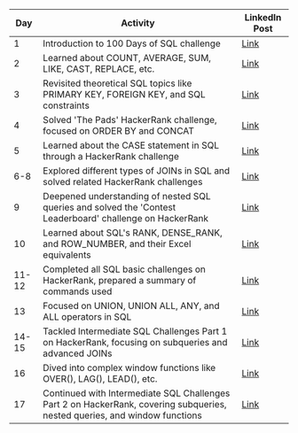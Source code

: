 
| Day | Activity | LinkedIn Post |
|-----|----------|---------------|
| 1   | Introduction to 100 Days of SQL challenge | [Link](https://www.linkedin.com/posts/ayushlodha7_revising-the-select-query-ii-hackerrank-activity-7146882671028150272-SHEz?utm_source=share&utm_medium=member_desktop) |
| 2   | Learned about COUNT, AVERAGE, SUM, LIKE, CAST, REPLACE, etc. | [Link]() |
| 3   | Revisited theoretical SQL topics like PRIMARY KEY, FOREIGN KEY, and SQL constraints | [Link]() |
| 4   | Solved 'The Pads' HackerRank challenge, focused on ORDER BY and CONCAT | [Link]() |
| 5   | Learned about the CASE statement in SQL through a HackerRank challenge | [Link]() |
| 6-8 | Explored different types of JOINs in SQL and solved related HackerRank challenges | [Link]() |
| 9   | Deepened understanding of nested SQL queries and solved the 'Contest Leaderboard' challenge on HackerRank | [Link]() |
| 10  | Learned about SQL's RANK, DENSE_RANK, and ROW_NUMBER, and their Excel equivalents | [Link]() |
| 11-12 | Completed all SQL basic challenges on HackerRank, prepared a summary of commands used | [Link]() |
| 13  | Focused on UNION, UNION ALL, ANY, and ALL operators in SQL | [Link]() |
| 14-15 | Tackled Intermediate SQL Challenges Part 1 on HackerRank, focusing on subqueries and advanced JOINs | [Link]() |
| 16  | Dived into complex window functions like OVER(), LAG(), LEAD(), etc. | [Link]() |
| 17  | Continued with Intermediate SQL Challenges Part 2 on HackerRank, covering subqueries, nested queries, and window functions | [Link]() |

